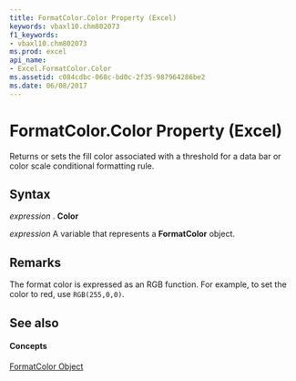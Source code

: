 ```yaml
---
title: FormatColor.Color Property (Excel)
keywords: vbaxl10.chm802073
f1_keywords:
- vbaxl10.chm802073
ms.prod: excel
api_name:
- Excel.FormatColor.Color
ms.assetid: c084cdbc-068c-bd0c-2f35-987964286be2
ms.date: 06/08/2017
---
```



# FormatColor.Color Property (Excel)

Returns or sets the fill color associated with a threshold for a data bar or color scale conditional formatting rule.


## Syntax

 _expression_ . **Color**

 _expression_ A variable that represents a **FormatColor** object.


## Remarks

The format color is expressed as an RGB function. For example, to set the color to red, use  `RGB(255,0,0)`.


## See also


#### Concepts


[FormatColor Object](Excel.FormatColor.md)

